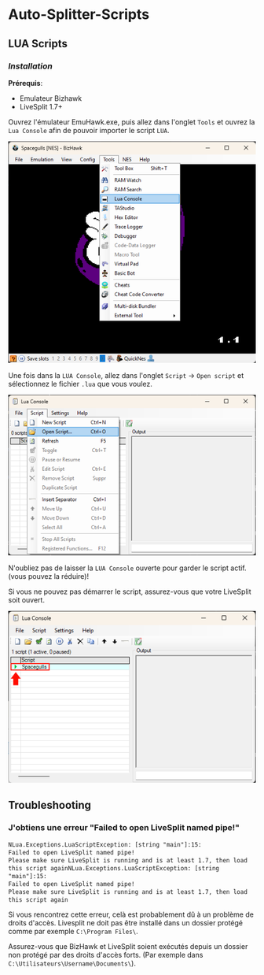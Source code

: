 # Auto-Splitter-Scripts

## LUA Scripts

### *Installation*

**Prérequis**: 
- Emulateur Bizhawk
- LiveSplit 1.7+

Ouvrez l'émulateur EmuHawk.exe, puis allez dans l'onglet `Tools` et ouvrez la `Lua Console` afin de pouvoir importer le script `LUA`.

![Ouvrir LUA Console](.docs/Tools_LUA_Console.png)

Une fois dans la `LUA Console`, allez dans l'onglet `Script` -> `Open script` et sélectionnez le fichier `.lua` que vous voulez.

![Importer le script](.docs/Scripts_Open_Script.png)

N'oubliez pas de laisser la `LUA Console` ouverte pour garder le script actif. (vous pouvez la réduire)!

Si vous ne pouvez pas démarrer le script, assurez-vous que votre LiveSplit soit ouvert.

![Script lancé](.docs/Script_Launched.png)

## Troubleshooting

### J'obtiens une erreur "Failed to open LiveSplit named pipe!"

```
NLua.Exceptions.LuaScriptException: [string "main"]:15: 
Failed to open LiveSplit named pipe!
Please make sure LiveSplit is running and is at least 1.7, then load this script againNLua.Exceptions.LuaScriptException: [string "main"]:15: 
Failed to open LiveSplit named pipe!
Please make sure LiveSplit is running and is at least 1.7, then load this script again
```

Si vous rencontrez cette erreur, celà est probablement dû à un problème de droits d'accès. Livesplit ne doit pas être installé dans un dossier protégé comme par exemple `C:\Program Files\`.

Assurez-vous que BizHawk et LiveSplit soient exécutés depuis un dossier non protégé par des droits d'accès forts. (Par exemple dans `C:\Utilisateurs\Username\Documents\`).
